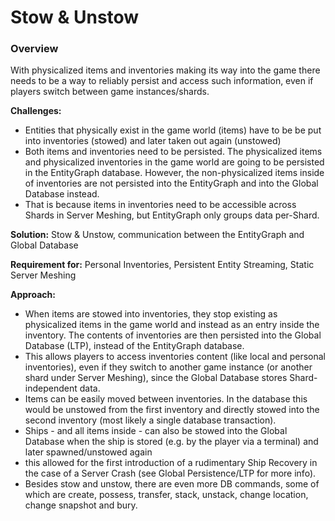 # Stow & Unstow
### Overview
With physicalized items and inventories making its way into the game there needs to be a way to reliably persist and access such information, even if players switch between game instances/shards.

__Challenges:__

* Entities that physically exist in the game world (items) have to be be put into inventories (stowed) and later taken out again (unstowed)
* Both items and inventories need to be persisted. The physicalized items and physicalized inventories in the game world are going to be persisted in the EntityGraph database. However, the non-physicalized items inside of inventories are not persisted into the EntityGraph and into the Global Database instead.
* That is because items in inventories need to be accessible across Shards in Server Meshing, but EntityGraph only groups data per-Shard.

__Solution:__ Stow & Unstow, communication between the EntityGraph and Global Database

__Requirement for:__ Personal Inventories, Persistent Entity Streaming, Static Server Meshing

__Approach:__

* When items are stowed into inventories, they stop existing as physicalized items in the game world and instead as an entry inside the inventory. The contents of inventories are then persisted into the Global Database (LTP), instead of the EntityGraph database.
* This allows players to access inventories content (like local and personal inventories), even if they switch to another game instance (or another shard under Server Meshing), since the Global Database stores Shard-independent data.
* Items can be easily moved between inventories. In the database this would be unstowed from the first inventory and directly stowed into the second inventory (most likely a single database transaction).
* Ships - and all items inside - can also be stowed into the Global Database when the ship is stored (e.g. by the player via a terminal) and later spawned/unstowed again
* this allowed for the first introduction of a rudimentary Ship Recovery in the case of a Server Crash (see Global Persistence/LTP for more info).
* Besides stow and unstow, there are even more DB commands, some of which are create, possess, transfer, stack, unstack, change location, change snapshot and bury.

